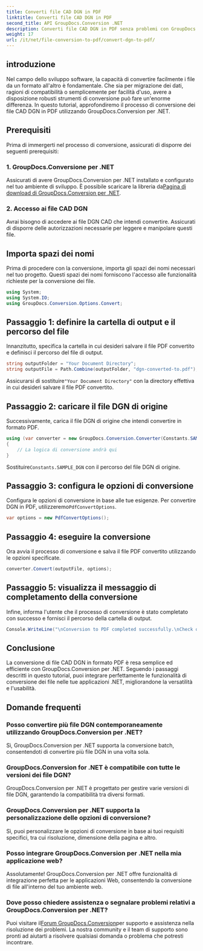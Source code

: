 ```yaml
---
title: Converti file CAD DGN in PDF
linktitle: Converti file CAD DGN in PDF
second_title: API GroupDocs.Conversion .NET
description: Converti file CAD DGN in PDF senza problemi con GroupDocs.Conversion per .NET. Integra facilmente le funzionalità di conversione dei file nelle tue applicazioni .NET.
weight: 17
url: /it/net/file-conversion-to-pdf/convert-dgn-to-pdf/
---
```

## introduzione
Nel campo dello sviluppo software, la capacità di convertire facilmente i file da un formato all'altro è fondamentale. Che sia per migrazione dei dati, ragioni di compatibilità o semplicemente per facilità d'uso, avere a disposizione robusti strumenti di conversione può fare un'enorme differenza. In questo tutorial, approfondiremo il processo di conversione dei file CAD DGN in PDF utilizzando GroupDocs.Conversion per .NET.
## Prerequisiti
Prima di immergerti nel processo di conversione, assicurati di disporre dei seguenti prerequisiti:
### 1. GroupDocs.Conversione per .NET
 Assicurati di avere GroupDocs.Conversion per .NET installato e configurato nel tuo ambiente di sviluppo. È possibile scaricare la libreria da[Pagina di download di GroupDocs.Conversion per .NET](https://releases.groupdocs.com/conversion/net/).
### 2. Accesso ai file CAD DGN
Avrai bisogno di accedere ai file DGN CAD che intendi convertire. Assicurati di disporre delle autorizzazioni necessarie per leggere e manipolare questi file.

## Importa spazi dei nomi
Prima di procedere con la conversione, importa gli spazi dei nomi necessari nel tuo progetto. Questi spazi dei nomi forniscono l'accesso alle funzionalità richieste per la conversione dei file.

```csharp
using System;
using System.IO;
using GroupDocs.Conversion.Options.Convert;
```

## Passaggio 1: definire la cartella di output e il percorso del file
Innanzitutto, specifica la cartella in cui desideri salvare il file PDF convertito e definisci il percorso del file di output.
```csharp
string outputFolder = "Your Document Directory";
string outputFile = Path.Combine(outputFolder, "dgn-converted-to.pdf");
```
 Assicurarsi di sostituire`"Your Document Directory"` con la directory effettiva in cui desideri salvare il file PDF convertito.
## Passaggio 2: caricare il file DGN di origine
Successivamente, carica il file DGN di origine che intendi convertire in formato PDF.
```csharp
using (var converter = new GroupDocs.Conversion.Converter(Constants.SAMPLE_DGN))
{
    // La logica di conversione andrà qui
}
```
 Sostituire`Constants.SAMPLE_DGN` con il percorso del file DGN di origine.
## Passaggio 3: configura le opzioni di conversione
 Configura le opzioni di conversione in base alle tue esigenze. Per convertire DGN in PDF, utilizzeremo`PdfConvertOptions`.
```csharp
var options = new PdfConvertOptions();
```
## Passaggio 4: eseguire la conversione
Ora avvia il processo di conversione e salva il file PDF convertito utilizzando le opzioni specificate.
```csharp
converter.Convert(outputFile, options);
```
## Passaggio 5: visualizza il messaggio di completamento della conversione
Infine, informa l'utente che il processo di conversione è stato completato con successo e fornisci il percorso della cartella di output.
```csharp
Console.WriteLine("\nConversion to PDF completed successfully.\nCheck output in {0}", outputFolder);
```

## Conclusione
La conversione di file CAD DGN in formato PDF è resa semplice ed efficiente con GroupDocs.Conversion per .NET. Seguendo i passaggi descritti in questo tutorial, puoi integrare perfettamente le funzionalità di conversione dei file nelle tue applicazioni .NET, migliorandone la versatilità e l'usabilità.
## Domande frequenti
### Posso convertire più file DGN contemporaneamente utilizzando GroupDocs.Conversion per .NET?
Sì, GroupDocs.Conversion per .NET supporta la conversione batch, consentendoti di convertire più file DGN in una volta sola.
### GroupDocs.Conversion for .NET è compatibile con tutte le versioni dei file DGN?
GroupDocs.Conversion per .NET è progettato per gestire varie versioni di file DGN, garantendo la compatibilità tra diversi formati.
### GroupDocs.Conversion per .NET supporta la personalizzazione delle opzioni di conversione?
Sì, puoi personalizzare le opzioni di conversione in base ai tuoi requisiti specifici, tra cui risoluzione, dimensione della pagina e altro.
### Posso integrare GroupDocs.Conversion per .NET nella mia applicazione web?
Assolutamente! GroupDocs.Conversion per .NET offre funzionalità di integrazione perfetta per le applicazioni Web, consentendo la conversione di file all'interno del tuo ambiente web.
### Dove posso chiedere assistenza o segnalare problemi relativi a GroupDocs.Conversion per .NET?
 Puoi visitare il[Forum GroupDocs.Conversion](https://forum.groupdocs.com/c/conversion/11)per supporto e assistenza nella risoluzione dei problemi. La nostra community e il team di supporto sono pronti ad aiutarti a risolvere qualsiasi domanda o problema che potresti incontrare.